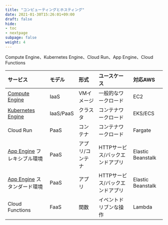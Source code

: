 ```yaml
---
title: "コンピューティングとホスティング"
date: 2021-01-30T15:26:01+09:00
draft: false
hide:
- toc
- nextpage
subpage: false
weight: 4
---
```


Compute Engine、Kubernetes Engine、Cloud Run、App Engine、Cloud Functions

<!--more-->

|サービス|モデル|形式|ユースケース|対応AWS|
|:---|:---|:---|:---|:---|
|[Compute Engine](./compute-engine)|IaaS|VMイメージ|一般的なワークロード|EC2|
|[Kubernetes Engine](./kubernetes-engine)|IaaS/PaaS|クラスタ|コンテナワークロード|EKS/ECS|
|Cloud Run|PaaS|コンテナ|コンテナワークロード|Fargate|
|[App Engine](./app-engine) フレキシブル環境|PaaS|アプリ/コンテナ|HTTPサービス/バックエンドアプリ|Elastic Beanstalk|
|[App Engine](./app-engine) スタンダード環境|PaaS|アプリ|HTTPサービス/バックエンドアプリ|Elastic Beanstalk|
|Cloud Functions|FaaS|関数|イベントドリブンな操作|Lambda|